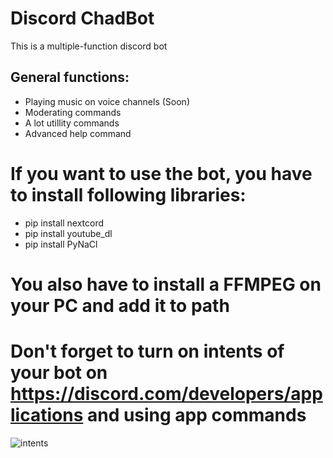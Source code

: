 # Discord ChadBot
This is a multiple-function discord bot

## General functions:
- Playing music on voice channels (Soon)
- Moderating commands
- A lot utillity commands
- Advanced help command
# If you want to use the bot, you have to install following libraries:
- pip install nextcord
- pip install youtube_dl
- pip install PyNaCl
# You also have to install a FFMPEG on your PC and add it to path
# Don't forget to turn on intents of your bot on https://discord.com/developers/applications and using app commands
![intents](https://user-images.githubusercontent.com/90355400/189343357-fe8ae213-1224-441a-827d-b149b0c5a2db.png)
